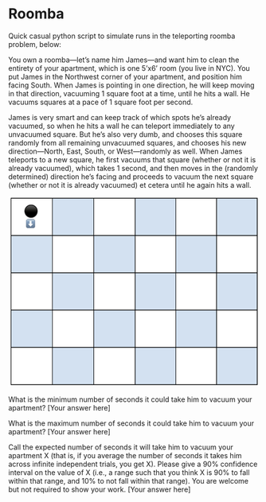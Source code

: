 # Roomba
Quick casual python script to simulate runs in the teleporting roomba problem, below:

You own a roomba—let’s name him James—and want him to clean the entirety of your apartment, which is one 5’x6’ room (you live in NYC). You put James in the Northwest corner of your apartment, and position him facing South. When James is pointing in one direction, he will keep moving in that direction, vacuuming 1 square foot at a time, until he hits a wall. He vacuums squares at a pace of 1 square foot per second. 

James is very smart and can keep track of which spots he’s already vacuumed, so when he hits a wall he can teleport immediately to any unvacuumed square. But he’s also very dumb, and chooses this square randomly from all remaining unvacuumed squares, and chooses his new direction—North, East, South, or West—randomly as well. When James teleports to a new square, he first vacuums that square (whether or not it is already vacuumed), which takes 1 second, and then moves in the (randomly determined) direction he’s facing and proceeds to vacuum the next square (whether or not it is already vacuumed) et cetera until he again hits a wall.

![](./images/RoombaGrid.png)

What is the minimum number of seconds it could take him to vacuum your apartment?
[Your answer here]

What is the maximum number of seconds it could take him to vacuum your apartment?
[Your answer here]

Call the expected number of seconds it will take him to vacuum your apartment X (that is, if you average the number of seconds it takes him across infinite independent trials, you get X). Please give a 90% confidence interval on the value of X (i.e., a range such that you think X is 90% to fall within that range, and 10% to not fall within that range). You are welcome but not required to show your work. 
[Your answer here]
